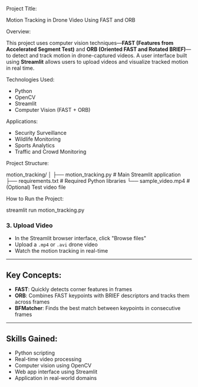 

Project Title:

Motion Tracking in Drone Video Using FAST and ORB

Overview:

This project uses computer vision techniques—**FAST (Features from Accelerated Segment Test)** and **ORB (Oriented FAST and Rotated BRIEF)**—to detect and track motion in drone-captured videos. A user interface built using **Streamlit** allows users to upload videos and visualize tracked motion in real time.


Technologies Used:

* Python
* OpenCV
* Streamlit
* Computer Vision (FAST + ORB)


 Applications:

* Security Surveillance
* Wildlife Monitoring
* Sports Analytics
* Traffic and Crowd Monitoring


 Project Structure:


motion_tracking/
│
├── motion_tracking.py        # Main Streamlit application
├── requirements.txt          # Required Python libraries
└── sample_video.mp4          # (Optional) Test video file

How to Run the Project:


streamlit run motion_tracking.py


### 3. Upload Video

* In the Streamlit browser interface, click "Browse files"
* Upload a `.mp4` or `.avi` drone video
* Watch the motion tracking in real-time

---

## Key Concepts:

* **FAST**: Quickly detects corner features in frames
* **ORB**: Combines FAST keypoints with BRIEF descriptors and tracks them across frames
* **BFMatcher**: Finds the best match between keypoints in consecutive frames

---

## Skills Gained:

* Python scripting
* Real-time video processing
* Computer vision using OpenCV
* Web app interface using Streamlit
* Application in real-world domains

